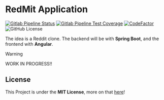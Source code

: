 # RedMit Application

[![Gitlab Pipeline Status](https://gitlab.com/jokudev/RedMit/badges/main/pipeline.svg)](https://gitlab.com/jokudev/RedMit/-/commits/main)
[![Gitlab Pipeline Test Coverage](https://gitlab.com/jokudev/RedMit/badges/main/coverage.svg)](https://gitlab.com/jokudev/RedMit/-/commits/main)
[![CodeFactor](https://www.codefactor.io/repository/github/jokudev/redmit/badge)](https://www.codefactor.io/repository/github/jokudev/redmit)
![GitHub License](https://img.shields.io/github/license/jokudev/RedMit)

The idea is a Reddit clone. The backend will be with **Spring Boot**, and the frontend with **Angular**.

> [!WARNING]
> WORK IN PROGRESS!!

## License

This Project is under the **MIT License**, more on that [here](LICENSE)!
